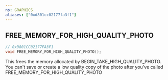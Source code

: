 ```yaml
---
ns: GRAPHICS
aliases: ["0xd801cc02177fa3f1"]
---
```

## FREE_MEMORY_FOR_HIGH_QUALITY_PHOTO

```c
// 0xD801CC02177FA3F1
void FREE_MEMORY_FOR_HIGH_QUALITY_PHOTO();
```

This frees the memory allocated by BEGIN_TAKE_HIGH_QUALITY_PHOTO. You can't save or create a low quality copy of the photo after you've called FREE_MEMORY_FOR_HIGH_QUALITY_PHOTO

